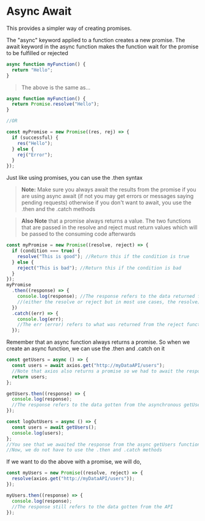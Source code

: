<!-- @format -->

# Async Await

This provides a simpler way of creating promises.

The "async" keyword applied to a function creates a new promise. The await keyword in the async function makes the function wait for the promise to be fulfilled or rejected

```js
async function myFunction() {
  return "Hello";
}
```

> The above is the same as...

```js
async function myFunction() {
  return Promise.resolve("Hello");
}

//OR

const myPromise = new Promise((res, rej) => {
  if (successful) {
    res("Hello");
  } else {
    rej("Error");
  }
});
```

Just like using promises, you can use the .then syntax

> **Note:** Make sure you always await the results from the promise if you are using async await (if not you may get errors or messages saying pending requests) otherwise if you don't want to await, you use the .then and the .catch methods

> **Also Note** that a promise always returns a value. The two functions that are passed in the resolve and reject must return values which will be passed to the consuming code afterwards

```js
const myPromise = new Promise((resolve, reject) => {
  if (condition === true) {
    resolve("This is good"); //Return this if the condition is true
  } else {
    reject("This is bad"); //Return this if the condition is bad
  }
});
myPromise
  .then((response) => {
    console.log(response); //The response refers to the data returned from the promise
    //(either the resolve or reject but in most use cases, the resolve)
  })
  .catch((err) => {
    console.log(err);
    //The err (error) refers to what was returned from the reject function
  });
```

Remember that an async function always returns a promise. So when we create an async function, we can use the .then and .catch on it

```js
const getUsers = async () => {
  const users = await axios.get("http://myDataAPI/users");
  //Note that axios also returns a promise so we had to await the response of the promise
  return users;
};

getUsers.then((response) => {
  console.log(response);
  //The response refers to the data gotten from the asynchronous getUsers function
});

const logOutUsers = async () => {
  const users = await getUsers();
  console.log(users);
};
//You see that we awaited the response from the async getUsers function
//Now, we do not have to use the .then and .catch methods
```

If we want to do the above with a promise, we will do,

```js
const myUsers = new Promise((resolve, reject) => {
  resolve(axios.get("http://myDataAPI/users"));
});

myUsers.then((response) => {
  console.log(response);
  //The response still refers to the data gotten from the API
});
```
